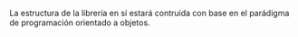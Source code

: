 La estructura de la librería en sí estará contruida con base en el parádigma de programación orientado a objetos. 